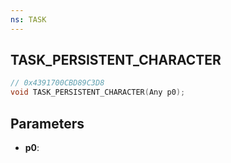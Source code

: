 ```yaml
---
ns: TASK
---
```

## TASK_PERSISTENT_CHARACTER

```c
// 0x4391700CBD89C3D8
void TASK_PERSISTENT_CHARACTER(Any p0);
```

## Parameters
* **p0**:
